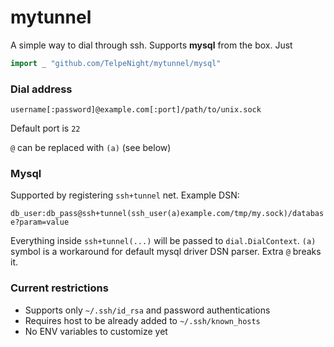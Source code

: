 # mytunnel

A simple way to dial through ssh. Supports **mysql** from the box. Just

```go
import _ "github.com/TelpeNight/mytunnel/mysql"
```

### Dial address

`username[:password]@example.com[:port]/path/to/unix.sock`

Default port is `22`

`@` can be replaced with `(a)` (see below)

### Mysql

Supported by registering `ssh+tunnel` net. Example DSN:

`db_user:db_pass@ssh+tunnel(ssh_user(a)example.com/tmp/my.sock)/database?param=value`

Everything inside `ssh+tunnel(...)` will be passed to `dial.DialContext`.
`(a)` symbol is a workaround for default mysql driver DSN parser. Extra `@` breaks it.

### Current restrictions

* Supports only `~/.ssh/id_rsa` and password authentications
* Requires host to be already added to `~/.ssh/known_hosts`
* No ENV variables to customize yet